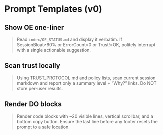 <!-- status: stub; target: 150+ words -->
<!-- status: stub; target: 150+ words -->
<!-- status: stub; target: 150+ words -->
<!-- status: stub; target: 150+ words -->
<!-- status: stub; target: 150+ words -->
<!-- status: stub; target: 150+ words -->
<!-- status: stub; target: 150+ words -->
# Prompt Templates (v0)

## Show OE one-liner
> Read `index/OE_STATUS.md` and display it verbatim. If SessionBloat≥60% or ErrorCount>0 or Trust!=OK, politely interrupt with a single actionable suggestion.

## Scan trust locally
> Using TRUST_PROTOCOL.md and policy lists, scan current session markdown and report only a summary level + “Why?” links. Do NOT store per-user results.

## Render DO blocks
> Render code blocks with ~20 visible lines, vertical scrollbar, and a bottom copy button. Ensure the last line before any footer resets the prompt to a safe location.








